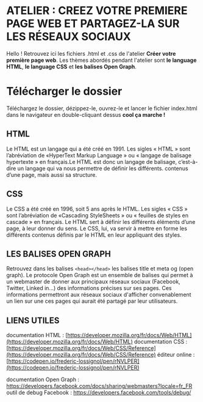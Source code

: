 # ATELIER : CREEZ VOTRE PREMIERE PAGE WEB ET PARTAGEZ-LA SUR LES RÉSEAUX SOCIAUX

Hello ! Retrouvez ici les fichiers .html et .css de l'atelier **Créer votre première page web**.  Les thèmes abordés pendant l'atelier sont **le language HTML**, **le language CSS** et **les balises Open Graph**.


# Télécharger le dossier 

Téléchargez le dossier, dézippez-le, ouvrez-le et lancer le fichier index.html dans le navigateur en double-cliquant dessus **cool ça marche !**

## HTML

Le HTML est un langage qui a été créé en 1991. Les sigles « HTML » sont l’abréviation de «HyperText Markup Language » ou « langage de balisage hypertexte » en français.Le HTML est donc un langage de balisage, c’est-à-dire un langage qui va nous permettre de définir les différents. contenus d’une page, mais aussi sa structure.

## CSS

Le CSS a été créé en 1996, soit 5 ans après le HTML. Les sigles « CSS » sont l’abréviation de «Cascading StyleSheets » ou « feuilles de styles en cascade » en français. Le HTML sert à définir les différents éléments d’une page, à leur donner du sens. Le CSS, lui, va servir à mettre en forme les différents contenus définis par le HTML en leur appliquant des styles.

## LES BALISES OPEN GRAPH

Retrouvez dans les balises `<head></head>` les balises title et meta og (open graph). Le protocole Open Graph est un ensemble de balises qui permet à un webmaster de donner aux principaux réseaux sociaux (Facebook, Twitter, Linked in...) des informations précises sur ses pages. Ces informations permettront aux réseaux sociaux d'afficher convenablement un lien sur une ces pages qui aurait été partagé par leur utilisateurs.

## LIENS UTILES
documentation HTML : [https://developer.mozilla.org/fr/docs/Web/HTML](https://developer.mozilla.org/fr/docs/Web/HTML)
documentation CSS : [https://developer.mozilla.org/fr/docs/Web/CSS/Reference](https://developer.mozilla.org/fr/docs/Web/CSS/Reference)
éditeur online : [https://codepen.io/frederic-lossignol/pen/rNVLPER](https://codepen.io/frederic-lossignol/pen/rNVLPER)

documentation Open Graph : https://developers.facebook.com/docs/sharing/webmasters?locale=fr_FR
outil de debug Facebook : https://developers.facebook.com/tools/debug/
